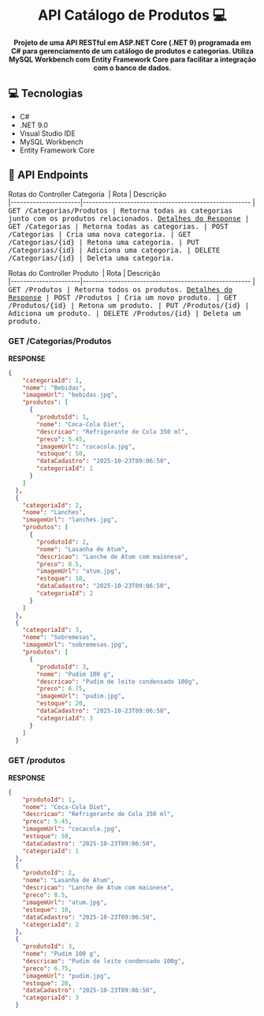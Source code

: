 
<h1 align="center" style="font-weight: bold;">API Catálogo de Produtos 💻</h1>


<p align="center">
    <b>Projeto de uma API RESTful em ASP.NET Core (.NET 9) programada em C# para gerenciamento de um catálogo de produtos e categorias. Utiliza MySQL Workbench com Entity Framework Core para facilitar a integração com o banco de dados.</b>
</p>

<h2 id="technologies">💻 Tecnologias</h2>

- C#
- .NET 9.0  
- Visual Studio IDE
- MySQL Workbench
- Entity Framework Core


<h2 id="routes">📍 API Endpoints</h2>

Rotas do Controller Categoria
​
| Rota               | Descrição                                          
|----------------------|-----------------------------------------------------
| <kbd>GET /Categorias/Produtos | Retorna todas as categorias junto com os produtos relacionados. [Detalhes do Response](#get-auth-detail)
| <kbd>GET /Categorias | Retorna todas as categorias.
| <kbd>POST /Categorias | Cria uma nova categoria.
| <kbd>GET /Categorias/{id} | Retona uma categoria. 
| <kbd>PUT /Categorias/{id} | Adiciona uma categoria.
| <kbd>DELETE /Categorias/{id} | Deleta uma categoria.

Rotas do Controller Produto
​
| Rota               | Descrição                                        
|----------------------|-----------------------------------------------------
| <kbd>GET /Produtos | Retorna todos os produtos. [Detalhes do Response](#getProd-auth-detail)
| <kbd>POST /Produtos | Cria um novo produto.
| <kbd>GET /Produtos/{id} | Retona um produto. 
| <kbd>PUT /Produtos/{id} | Adiciona um produto.
| <kbd>DELETE /Produtos/{id} | Deleta um produto.

<h3 id="get-auth-detail">GET /Categorias/Produtos </h3>

**RESPONSE**
```json
{
    "categoriaId": 1,
    "nome": "Bebidas",
    "imagemUrl": "bebidas.jpg",
    "produtos": [
      {
        "produtoId": 1,
        "nome": "Coca-Cola Diet",
        "descricao": "Refrigerante de Cola 350 ml",
        "preco": 5.45,
        "imagemUrl": "cocacola.jpg",
        "estoque": 50,
        "dataCadastro": "2025-10-23T09:06:50",
        "categoriaId": 1
      }
    ]
  },
  {
    "categoriaId": 2,
    "nome": "Lanches",
    "imagemUrl": "lanches.jpg",
    "produtos": [
      {
        "produtoId": 2,
        "nome": "Lasanha de Atum",
        "descricao": "Lanche de Atum com maionese",
        "preco": 8.5,
        "imagemUrl": "atum.jpg",
        "estoque": 10,
        "dataCadastro": "2025-10-23T09:06:50",
        "categoriaId": 2
      }
    ]
  },
  {
    "categoriaId": 3,
    "nome": "Sobremesas",
    "imagemUrl": "sobremesas.jpg",
    "produtos": [
      {
        "produtoId": 3,
        "nome": "Pudim 100 g",
        "descricao": "Pudim de leite condensado 100g",
        "preco": 6.75,
        "imagemUrl": "pudim.jpg",
        "estoque": 20,
        "dataCadastro": "2025-10-23T09:06:50",
        "categoriaId": 3
      }
    ]
  }
```

<h3 id="getProd-auth-detail">GET /produtos</h3>

**RESPONSE**
```json
{
    "produtoId": 1,
    "nome": "Coca-Cola Diet",
    "descricao": "Refrigerante de Cola 350 ml",
    "preco": 5.45,
    "imagemUrl": "cocacola.jpg",
    "estoque": 50,
    "dataCadastro": "2025-10-23T09:06:50",
    "categoriaId": 1
  },
  {
    "produtoId": 2,
    "nome": "Lasanha de Atum",
    "descricao": "Lanche de Atum com maionese",
    "preco": 8.5,
    "imagemUrl": "atum.jpg",
    "estoque": 10,
    "dataCadastro": "2025-10-23T09:06:50",
    "categoriaId": 2
  },
  {
    "produtoId": 3,
    "nome": "Pudim 100 g",
    "descricao": "Pudim de leite condensado 100g",
    "preco": 6.75,
    "imagemUrl": "pudim.jpg",
    "estoque": 20,
    "dataCadastro": "2025-10-23T09:06:50",
    "categoriaId": 3
  }
```


